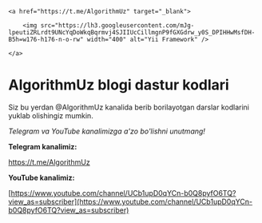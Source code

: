 <p align="center">

    <a href="https://t.me/AlgorithmUz" target="_blank">

        <img src="https://lh3.googleusercontent.com/mJg-lpeutiZRLrdt9UNcYqDoWkqBqrmvj4SJIIUcCillmgnP9fGXGdrw_y0S_DPIHHwMsfDH-B5h=w176-h176-n-o-rw" width="400" alt="Yii Framework" />

    </a>

</p>


# AlgorithmUz blogi dastur kodlari



Siz bu yerdan @AlgorithmUz kanalida berib borilayotgan darslar kodlarini yuklab olishingiz mumkin. 



*Telegram va YouTube kanalimizga a'zo bo'lishni unutmang!*



**Telegram kanalimiz:** 

https://t.me/AlgorithmUz



**YouTube kanalimiz:** 

[https://www.youtube.com/channel/UCb1upD0qYCn-b0Q8pyfO6TQ?view_as=subscriber](https://www.youtube.com/channel/UCb1upD0qYCn-b0Q8pyfO6TQ?view_as=subscriber)